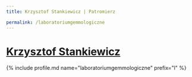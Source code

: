 ```yaml
---
title: Krzysztof Stankiewicz | Patromierz

permalink: /laboratoriumgemmologiczne
---
```


# [Krzysztof Stankiewicz](https://patronite.pl/laboratoriumgemmologiczne)

{% include profile.md name="laboratoriumgemmologiczne" prefix="l" %}
